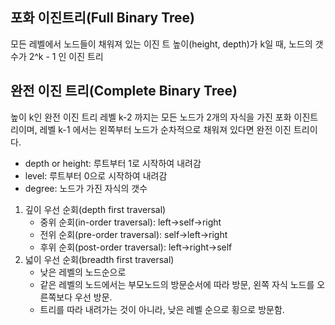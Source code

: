 포화 이진트리(Full Binary Tree)
-
모든 레벨에서 노드들이 채워져 있는 이진 트
높이(height, depth)가 k일 때, 노드의 갯수가 2^k - 1 인 이진 트리

완전 이진 트리(Complete Binary Tree)
-
높이 k인 완전 이진 트리
레벨 k-2 까지는 모든 노드가 2개의 자식을 가진 포화 이진트리이며,
레벨 k-1 에서는 왼쪽부터 노드가 순차적으로 채워져 있다면 완전 이진 트리이다.

- depth or height: 루트부터 1로 시작하여 내려감
- level: 루트부터 0으로 시작하여 내려감
- degree: 노드가 가진 자식의 갯수

1. 깊이 우선 순회(depth first traversal)
    - 중위 순회(in-order traversal): left->self->right
    - 전위 순회(pre-order traversal): self->left->right
    - 후위 순회(post-order traversal): left->right->self
2. 넓이 우선 순회(breadth first traversal)
    - 낮은 레벨의 노드순으로
    - 같은 레벨의 노드에서는 부모노드의 방문순서에 따라 방문, 왼쪽 자식 노드를 오른쪽보다 우선 방문.
    - 트리를 따라 내려가는 것이 아니라, 낮은 레벨 순으로 횡으로 방문함.
